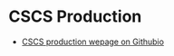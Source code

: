 # CSCS Production

* [CSCS production wepage on Githubio](https://eth-cscs.github.io/production/python_installation)

